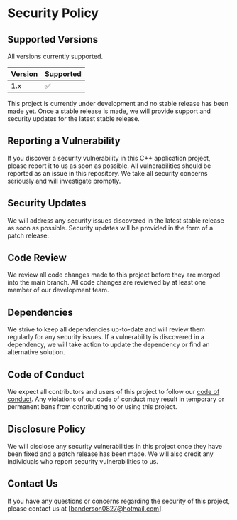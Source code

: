 # Security Policy

## Supported Versions

All versions currently supported.

| Version | Supported          |
| ------- | ------------------ |
| 1.x     | :white_check_mark: |

This project is currently under development and no stable release has been made yet. Once a stable release is made, we will provide support and security updates for the latest stable release.


## Reporting a Vulnerability

If you discover a security vulnerability in this C++ application project, please report it to us as soon as possible. All vulnerabilities should be reported as an issue in this repository. We take all security concerns seriously and will investigate promptly.


## Security Updates

We will address any security issues discovered in the latest stable release as soon as possible. Security updates will be provided in the form of a patch release.


## Code Review

We review all code changes made to this project before they are merged into the main branch. All code changes are reviewed by at least one member of our development team.


## Dependencies

We strive to keep all dependencies up-to-date and will review them regularly for any security issues. If a vulnerability is discovered in a dependency, we will take action to update the dependency or find an alternative solution.


## Code of Conduct

We expect all contributors and users of this project to follow our [code of conduct](https://github.com/banderson0827/FortMyersFerries/blob/main/CODE_OF_CONDUCT.md). Any violations of our code of conduct may result in temporary or permanent bans from contributing to or using this project.


## Disclosure Policy

We will disclose any security vulnerabilities in this project once they have been fixed and a patch release has been made. We will also credit any individuals who report security vulnerabilities to us.


## Contact Us
If you have any questions or concerns regarding the security of this project, please contact us at [banderson0827@hotmail.com].
